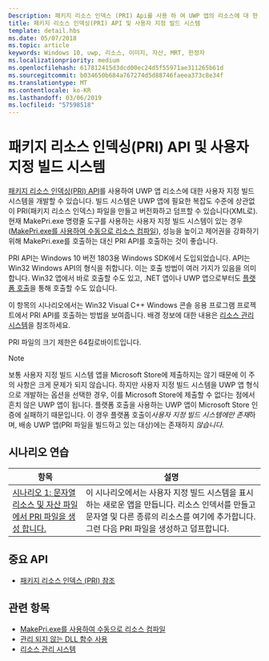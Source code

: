 ```yaml
---
Description: 패키지 리소스 인덱스 (PRI) Api를 사용 하 여 UWP 앱의 리소스에 대 한 사용자 지정 빌드 시스템을 개발할 수 있습니다. 빌드 시스템은 UWP 앱에 필요한 복잡도 수준에 상관없이 PRI 파일을 만들고 버전화하고 덤프할 수 있습니다.
title: 패키지 리소스 인덱싱(PRI) API 및 사용자 지정 빌드 시스템
template: detail.hbs
ms.date: 05/07/2018
ms.topic: article
keywords: Windows 10, uwp, 리소스, 이미지, 자산, MRT, 한정자
ms.localizationpriority: medium
ms.openlocfilehash: 617812415d3dcd00ec24d5f55971ae311265b61d
ms.sourcegitcommit: b034650b684a767274d5d88746faeea373c8e34f
ms.translationtype: MT
ms.contentlocale: ko-KR
ms.lasthandoff: 03/06/2019
ms.locfileid: "57598518"
---
```

# <a name="package-resource-indexing-pri-apis-and-custom-build-systems"></a>패키지 리소스 인덱싱(PRI) API 및 사용자 지정 빌드 시스템
[패키지 리소스 인덱싱(PRI) API](https://msdn.microsoft.com/library/windows/desktop/mt845690)를 사용하여 UWP 앱 리소스에 대한 사용자 지정 빌드 시스템을 개발할 수 있습니다. 빌드 시스템은 UWP 앱에 필요한 복잡도 수준에 상관없이 PRI(패키지 리소스 인덱스) 파일을 만들고 버전화하고 덤프할 수 있습니다(XML로). 현재 MakePri.exe 명령줄 도구를 사용하는 사용자 지정 빌드 시스템이 있는 경우([MakePri.exe를 사용하여 수동으로 리소스 컴파일](makepri-exe-command-options.md)), 성능을 높이고 제어권을 강화하기 위해 MakePri.exe를 호출하는 대신 PRI API를 호출하는 것이 좋습니다.

PRI API는 Windows 10 버전 1803용 Windows SDK에서 도입되었습니다. API는 Win32 Windows API의 형식을 취합니다. 이는 호출 방법이 여러 가지가 있음을 의미합니다. Win32 앱에서 바로 호출할 수도 있고, .NET 앱이나 UWP 앱으로부터도 [플랫폼 호출](/dotnet/framework/interop/consuming-unmanaged-dll-functions?branch=live)을 통해 호출할 수도 있습니다.

이 항목의 시나리오에서는 Win32 Visual C++ Windows 콘솔 응용 프로그램 프로젝트에서 PRI API를 호출하는 방법을 보여줍니다. 배경 정보에 대한 내용은 [리소스 관리 시스템](resource-management-system.md)을 참조하세요.

PRI 파일의 크기 제한은 64킬로바이트입니다.

> [!NOTE]
> 보통 사용자 지정 빌드 시스템 앱을 Microsoft Store에 제출하지는 않기 때문에 이 주의 사항은 크게 문제가 되지 않습니다. 하지만 사용자 지정 빌드 시스템을 UWP 앱 형식으로 개발하는 옵션을 선택한 경우, 이를 Microsoft Store에 제출할 수 없다는 점에서 흔치 않은 UWP 앱이 됩니다. 플랫폼 호출을 사용하는 UWP 앱이 Microsoft Store 인증에 실패하기 때문입니다. 이 경우 플랫폼 호출이*사용자 지정 빌드 시스템에만 존재*하며, 배송 UWP 앱(PRI 파일을 빌드하고 있는 대상)에는 존재하지 *않습니다*.

## <a name="scenario-walkthroughs"></a>시나리오 연습
|항목|설명|
|-|-|
|[시나리오 1: 문자열 리소스 및 자산 파일에서 PRI 파일을 생성 합니다.](pri-apis-scenario-1.md)|이 시나리오에서는 사용자 지정 빌드 시스템을 표시하는 새로운 앱을 만듭니다. 리소스 인덱서를 만들고 문자열 및 다른 종류의 리소스를 여기에 추가합니다. 그런 다음 PRI 파일을 생성하고 덤프합니다.|

## <a name="important-apis"></a>중요 API
* [패키지 리소스 인덱스 (PRI) 참조](https://msdn.microsoft.com/library/windows/desktop/mt845690)

## <a name="related-topics"></a>관련 항목
* [MakePri.exe를 사용하여 수동으로 리소스 컴파일](makepri-exe-command-options.md)
* [관리 되지 않는 DLL 함수 사용](/dotnet/framework/interop/consuming-unmanaged-dll-functions?branch=live)
* [리소스 관리 시스템](resource-management-system.md)
